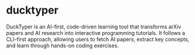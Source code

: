 # ducktyper
DuckTyper is an AI-first, code-driven learning tool that transforms arXiv papers and AI research into interactive programming tutorials. It follows a CLI-first approach, allowing users to fetch AI papers, extract key concepts, and learn through hands-on coding exercises.
